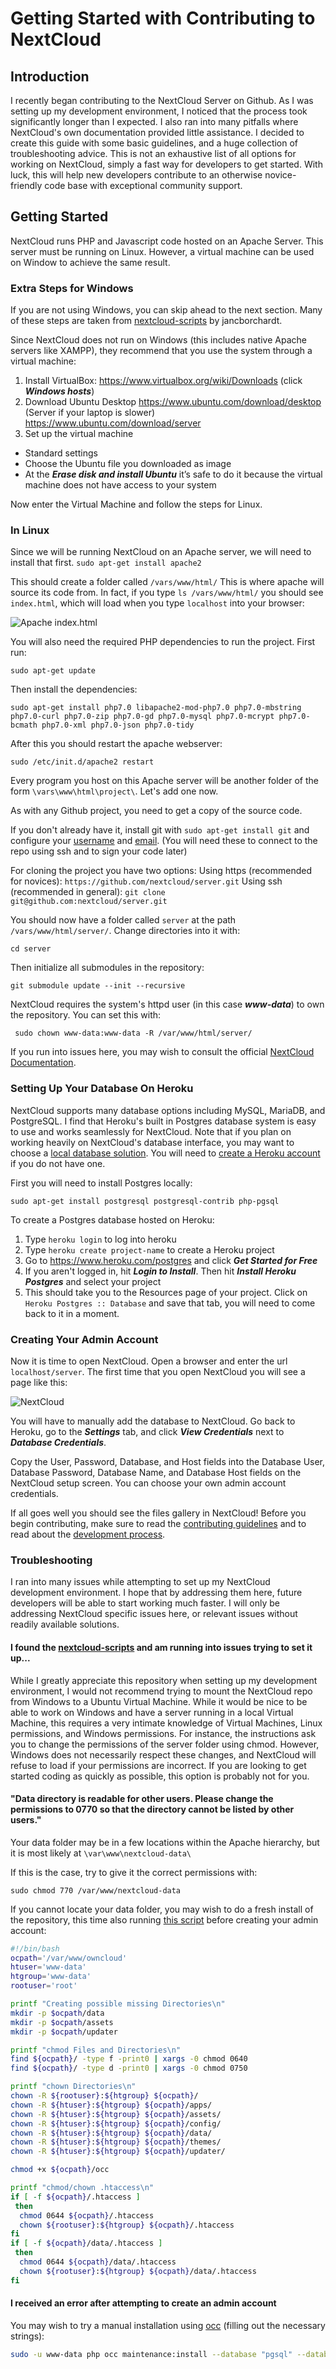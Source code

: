 # Getting Started with Contributing to NextCloud

## Introduction

I recently began contributing to the NextCloud Server on Github. As I was setting up my development environment, I noticed that the process took significantly longer than I expected. I also ran into many pitfalls where NextCloud's own documentation provided little assistance. I decided to create this guide with some basic guidelines, and a huge collection of troubleshooting advice. This is not an exhaustive list of all options for working on NextCloud, simply a fast way for developers to get started. With luck, this will help new developers contribute to an otherwise novice-friendly code base with exceptional community support.


## Getting Started

NextCloud runs PHP and Javascript code hosted on an Apache Server. This server must be running on Linux. However, a virtual machine can be used on Window to achieve the same result.


### Extra Steps for Windows 

If you are not using Windows, you can skip ahead to the next section. Many of these steps are taken from [nextcloud-scripts](https://github.com/jancborchardt/nextcloud-scripts/blob/master/Nextcloud%20Windows%20development%20environment.md) by jancborchardt.

Since NextCloud does not run on Windows (this includes native Apache servers like XAMPP), they recommend that you use the system through a virtual machine:


1. Install VirtualBox: https://www.virtualbox.org/wiki/Downloads (click ***Windows hosts***)
2. Download Ubuntu Desktop https://www.ubuntu.com/download/desktop (Server if your laptop is slower) https://www.ubuntu.com/download/server
3. Set up the virtual machine
  * Standard settings
  * Choose the Ubuntu file you downloaded as image
  * At the ***Erase disk and install Ubuntu*** it’s safe to do it because the virtual machine does not have access to your system


Now enter the Virtual Machine and follow the steps for Linux.


### In Linux

Since we will be running NextCloud on an Apache server, we will need to install that first.
`sudo apt-get install apache2`

This should create a folder called `/vars/www/html/`
This is where apache will source its code from. In fact, if you type
`ls /vars/www/html/` you should see `index.html`, which will load when you type `localhost` into your browser:



![Apache index.html](http://yasoob.github.io/gci/images/default_apache.png)



You will also need the required PHP dependencies to run the project. First run:

`sudo apt-get update`

Then install the dependencies:

`sudo apt-get install php7.0 libapache2-mod-php7.0 php7.0-mbstring php7.0-curl php7.0-zip php7.0-gd php7.0-mysql php7.0-mcrypt php7.0-bcmath php7.0-xml php7.0-json php7.0-tidy`

After this you should restart the apache webserver:

`sudo /etc/init.d/apache2 restart`



Every program you host on this Apache server will be another folder of the form `\vars\www\html\project\`. Let's add one now.

As with any Github project, you need to get a copy of the source code. 

If you don't already have it, install git with `sudo apt-get install git` and configure your [username](https://help.github.com/articles/setting-your-username-in-git/) and [email](https://help.github.com/articles/setting-your-commit-email-address-in-git/). (You will need these to connect to the repo using ssh and to sign your code later)

For cloning the project you have two options:
Using https (recommended for novices): `https://github.com/nextcloud/server.git`
Using ssh (recommended in general): `git clone git@github.com:nextcloud/server.git`

You should now have a folder called `server` at the path `/vars/www/html/server/`. Change directories into it with: 

 `cd server`


Then initialize all submodules in the repository:

`git submodule update --init --recursive`



NextCloud requires the system's httpd user (in this case ***www-data***) to own the repository. You can set this with:

` sudo chown www-data:www-data -R /var/www/html/server/`

If you run into issues here, you may wish to consult the official [NextCloud Documentation](https://docs.nextcloud.com/server/9/developer_manual/general/devenv.html#).




### Setting Up Your Database On Heroku

NextCloud supports many database options including MySQL, MariaDB, and PostgreSQL. I find that Heroku's built in Postgres database system is easy to use and works seamlessly for NextCloud. Note that if you plan on working heavily on NextCloud's database interface, you may want to choose a [local database solution](https://docs.nextcloud.com/server/12/admin_manual/configuration_database/linux_database_configuration.html). You will need to [create a Heroku account](https://signup.heroku.com/?c=70130000001x9jFAAQ) if you do not have one.



First you will need to install Postgres locally:

`sudo apt-get install postgresql postgresql-contrib php-pgsql`



To create a Postgres database hosted on Heroku:

1. Type `heroku login` to log into heroku
2. Type `heroku create project-name` to create a Heroku project
3. Go to https://www.heroku.com/postgres and click ***Get Started for Free***
4. If you aren't logged in, hit ***Login to Install***. Then hit ***Install Heroku Postgres*** and select your project
5. This should take you to the Resources page of your project. Click on `Heroku Postgres :: Database` and save that tab, you will need to come back to it in a moment.



### Creating Your Admin Account

Now it is time to open NextCloud. Open a browser and enter the url `localhost/server`. The first time that you open NextCloud you will see a page like this:



![NextCloud](https://community.time4vps.eu/uploads/editor/46/d95rm5utnwip.png)



You will have to manually add the database to NextCloud. Go back to Heroku, go to the ***Settings*** tab, and click ***View Credentials*** next to ***Database Credentials***.

Copy the User, Password, Database, and Host fields into the Database User, Database Password, Database Name, and Database Host fields on the NextCloud setup screen. You can choose your own admin account credentials.

If all goes well you should see the files gallery in NextCloud! Before you begin contributing, make sure to read the [contributing guidelines](https://github.com/nextcloud/server/blob/master/CONTRIBUTING.md) and to read about the [development process](https://docs.nextcloud.com/server/10/developer_manual/bugtracker/kanban.html).




### Troubleshooting

I ran into many issues while attempting to set up my NextCloud development environment. I hope that by addressing them here, future developers will be able to start working much faster. I will only be addressing NextCloud specific issues here, or relevant issues without readily available solutions.



#### I found the [nextcloud-scripts](https://github.com/jancborchardt/nextcloud-scripts/blob/master/Nextcloud%20Windows%20development%20environment.md) and am running into issues trying to set it up...

While I greatly appreciate this repository when setting up my development environment, I would not recommend trying to mount the NextCloud repo from Windows to a Ubuntu Virtual Machine. While it would be nice to be able to work on Windows and have a server running in a local Virtual Machine, this requires a very intimate knowledge of Virtual Machines, Linux permissions, and Windows permissions. For instance, the instructions ask you to change the permissions of the server folder using chmod. However, Windows does not necessarily respect these changes, and NextCloud will refuse to load if your permissions are incorrect. If you are looking to get started coding as quickly as possible, this option is probably not for you.



#### "Data directory is readable for other users. Please change the permissions to 0770 so that the directory cannot be listed by other users."

Your data folder may be in a few locations within the Apache hierarchy, but it is most likely at `\var\www\nextcloud-data\`

If this is the case, try to give it the correct permissions with:

`sudo chmod 770 /var/www/nextcloud-data`

If you cannot locate your data folder, you may wish to do a fresh install of the repository, this time also running [this script](https://doc.owncloud.org/server/9.0/admin_manual/installation/installation_wizard.html) before creating your admin account:

```bash
#!/bin/bash
ocpath='/var/www/owncloud'
htuser='www-data'
htgroup='www-data'
rootuser='root'

printf "Creating possible missing Directories\n"
mkdir -p $ocpath/data
mkdir -p $ocpath/assets
mkdir -p $ocpath/updater

printf "chmod Files and Directories\n"
find ${ocpath}/ -type f -print0 | xargs -0 chmod 0640
find ${ocpath}/ -type d -print0 | xargs -0 chmod 0750

printf "chown Directories\n"
chown -R ${rootuser}:${htgroup} ${ocpath}/
chown -R ${htuser}:${htgroup} ${ocpath}/apps/
chown -R ${htuser}:${htgroup} ${ocpath}/assets/
chown -R ${htuser}:${htgroup} ${ocpath}/config/
chown -R ${htuser}:${htgroup} ${ocpath}/data/
chown -R ${htuser}:${htgroup} ${ocpath}/themes/
chown -R ${htuser}:${htgroup} ${ocpath}/updater/

chmod +x ${ocpath}/occ

printf "chmod/chown .htaccess\n"
if [ -f ${ocpath}/.htaccess ]
 then
  chmod 0644 ${ocpath}/.htaccess
  chown ${rootuser}:${htgroup} ${ocpath}/.htaccess
fi
if [ -f ${ocpath}/data/.htaccess ]
 then
  chmod 0644 ${ocpath}/data/.htaccess
  chown ${rootuser}:${htgroup} ${ocpath}/data/.htaccess
fi
```



#### I received an error after attempting to create an admin account

You may wish to try a manual installation using [occ](https://docs.nextcloud.com/server/9/admin_manual/installation/command_line_installation.html) (filling out the necessary strings):

```bash
sudo -u www-data php occ maintenance:install --database "pgsql" --database-name "" --database-user "" --database-pass "" --database-host "" --admin-user "admin" --admin-pass "password2"
```



